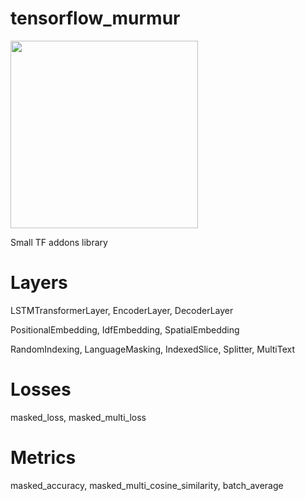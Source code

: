 # tensorflow_murmur

<img src='https://github.com/jordmundgand/tensorflow_murmur/assets/109611636/80b10f1f-fdc2-4502-ab29-b195ee3cb57f' width='300'>

Small TF addons library

# Layers
  LSTMTransformerLayer, EncoderLayer, DecoderLayer
  
  PositionalEmbedding, IdfEmbedding, SpatialEmbedding
  
  RandomIndexing, LanguageMasking, IndexedSlice, Splitter, MultiText

# Losses
  masked_loss, masked_multi_loss

# Metrics
  masked_accuracy, masked_multi_cosine_similarity, batch_average
